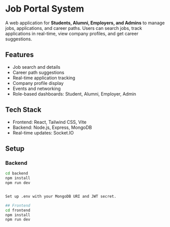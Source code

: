 # Job Portal System

A web application for **Students, Alumni, Employers, and Admins** to manage jobs, applications, and career paths. Users can search jobs, track applications in real-time, view company profiles, and get career suggestions.

## Features
- Job search and details
- Career path suggestions
- Real-time application tracking
- Company profile display
- Events and networking
- Role-based dashboards: Student, Alumni, Employer, Admin

## Tech Stack
- Frontend: React, Tailwind CSS, Vite
- Backend: Node.js, Express, MongoDB
- Real-time updates: Socket.IO

## Setup

### Backend
```bash
cd backend
npm install
npm run dev


Set up .env with your MongoDB URI and JWT secret.

## Frontend
cd frontend
npm install
npm run dev


